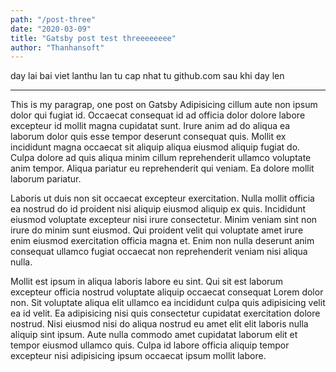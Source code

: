```yaml
---
path: "/post-three"
date: "2020-03-09"
title: "Gatsby post test threeeeeeee"
author: "Thanhansoft"
---
```


day lai bai viet lanthu lan tu cap nhat tu github.com sau khi day len<br>
<hr/>
This is my paragrap, one post on Gatsby
Adipisicing cillum aute non ipsum dolor qui fugiat id. Occaecat consequat id ad officia dolor dolore labore excepteur id mollit magna cupidatat sunt. Irure anim ad do aliqua ea laborum dolor quis esse tempor deserunt consequat quis. Mollit ex incididunt magna occaecat sit aliquip aliqua eiusmod aliquip fugiat do. Culpa dolore ad quis aliqua minim cillum reprehenderit ullamco voluptate anim tempor. Aliqua pariatur eu reprehenderit qui veniam. Ea dolore mollit laborum pariatur.

Laboris ut duis non sit occaecat excepteur exercitation. Nulla mollit officia ea nostrud do id proident nisi aliquip eiusmod aliquip ex quis. Incididunt eiusmod voluptate excepteur nisi irure consectetur. Minim veniam sint non irure do minim sunt eiusmod. Qui proident velit qui voluptate amet irure enim eiusmod exercitation officia magna et. Enim non nulla deserunt anim consequat ullamco fugiat occaecat non reprehenderit veniam nisi aliqua nulla.

Mollit est ipsum in aliqua laboris labore eu sint. Qui sit est laborum excepteur officia nostrud voluptate aliquip occaecat consequat Lorem dolor non. Sit voluptate aliqua elit ullamco ea incididunt culpa quis adipisicing velit ea id velit. Ea adipisicing nisi quis consectetur cupidatat exercitation dolore nostrud. Nisi eiusmod nisi do aliqua nostrud eu amet elit elit laboris nulla aliquip sint ipsum. Aute nulla commodo amet cupidatat laborum elit et tempor eiusmod ullamco quis. Culpa id labore officia aliquip tempor excepteur nisi adipisicing ipsum occaecat ipsum mollit labore.